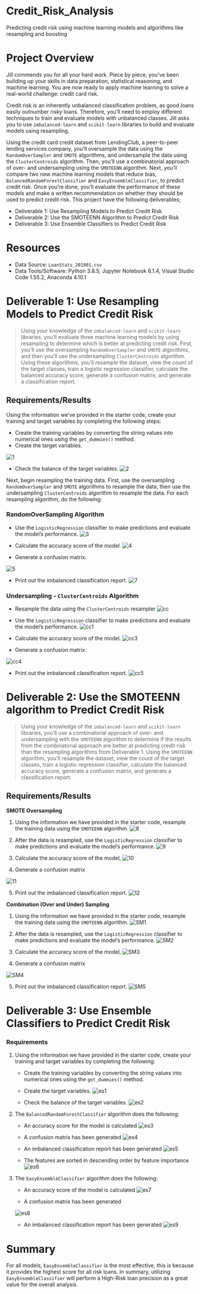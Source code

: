 # Credit_Risk_Analysis
Predicting credit risk using machine learning models and algorithms like resampling and boosting
# Project Overview 
Jill commends you for all your hard work. Piece by piece, you’ve been building up your skills in data preparation, statistical reasoning, and machine learning. You are now ready to apply machine learning to solve a real-world challenge: credit card risk.

Credit risk is an inherently unbalanced classification problem, as good loans easily outnumber risky loans. Therefore, you’ll need to employ different techniques to train and evaluate models with unbalanced classes. Jill asks you to use `imbalanced-learn` and `scikit-learn` libraries to build and evaluate models using resampling.

Using the credit card credit dataset from LendingClub, a peer-to-peer lending services company, you’ll oversample the data using the `RandomOverSampler` and `SMOTE` algorithms, and undersample the data using the `ClusterCentroids` algorithm. Then, you’ll use a combinatorial approach of over- and undersampling using the `SMOTEENN` algorithm. Next, you’ll compare two new machine learning models that reduce bias, `BalancedRandomForestClassifier` and `EasyEnsembleClassifier`, to predict credit risk. Once you’re done, you’ll evaluate the performance of these models and make a written recommendation on whether they should be used to predict credit risk. This project have the following deliverables;
* Deliverable 1: Use Resampling Models to Predict Credit Risk
* Deliverable 2: Use the SMOTEENN Algorithm to Predict Credit Risk
* Deliverable 3: Use Ensemble Classifiers to Predict Credit Risk
# Resources
* Data Source: `LoanStats_201901.csv`
* Data Tools/Software: Python 3.8.5, Jupyter Notebook 6.1.4, Visual Studio Code 1.55.2, Anaconda 4.10.1

# Deliverable 1: Use Resampling Models to Predict Credit Risk
> Using your knowledge of the `imbalanced-learn` and `scikit-learn` libraries, you’ll evaluate three machine learning models by using resampling to determine which is better at predicting credit risk. First, you’ll use the oversampling `RandomOverSampler` and `SMOTE` algorithms, and then you’ll use the undersampling `ClusterCentroids` algorithm. Using these algorithms, you’ll resample the dataset, view the count of the target classes, train a logistic regression classifier, calculate the balanced accuracy score, generate a confusion matrix, and generate a classification report.
## Requirements/Results
Using the information we’ve provided in the starter code, create your training and target variables by completing the following steps:
* Create the training variables by converting the string values into numerical ones using the `get_dummies()` method.
* Create the target variables.
 
 ![1](https://user-images.githubusercontent.com/76136277/115974711-885ef280-a52c-11eb-86c4-08c5bd61b470.PNG)

* Check the balance of the target variables.
![2](https://user-images.githubusercontent.com/76136277/115974718-99a7ff00-a52c-11eb-8a6f-3d2770bcf7ed.PNG)

Next, begin resampling the training data. First, use the oversampling `RandomOverSampler` and `SMOTE` algorithms to resample the data, then use the undersampling `ClusterCentroids` algorithm to resample the data. For each resampling algorithm, do the following:

### RandomOverSampling Algorithm
* Use the `LogisticRegression` classifier to make predictions and evaluate the model’s performance.
![3](https://user-images.githubusercontent.com/76136277/115974755-fdcac300-a52c-11eb-86bd-47e83dab1c82.PNG)

* Calculate the accuracy score of the model.
![4](https://user-images.githubusercontent.com/76136277/115974757-03280d80-a52d-11eb-90d2-f292dd99ab6c.PNG)

* Generate a confusion matrix.
 
 ![5](https://user-images.githubusercontent.com/76136277/115974761-08855800-a52d-11eb-8320-2c0aa49848b9.PNG)

* Print out the imbalanced classification report.
![7](https://user-images.githubusercontent.com/76136277/115974765-0c18df00-a52d-11eb-8aa5-4aa19ab3d0de.PNG)

### Undersampling - `ClusterCentroids` Algorithm
* Resample the data using the `ClusterCentroids` resampler
![cc](https://user-images.githubusercontent.com/76136277/115975268-45534e00-a531-11eb-9f40-29db839f0e15.PNG)

* Use the `LogisticRegression` classifier to make predictions and evaluate the model’s performance.
![cc1](https://user-images.githubusercontent.com/76136277/115975260-25bc2580-a531-11eb-83c2-8b874b8993d9.PNG)

* Calculate the accuracy score of the model.
![cc3](https://user-images.githubusercontent.com/76136277/115975252-150baf80-a531-11eb-99d3-39c6ba69aeed.PNG)

* Generate a confusion matrix.
 
 ![cc4](https://user-images.githubusercontent.com/76136277/115975247-00c7b280-a531-11eb-9b77-bc1d9cc8ca94.PNG)

* Print out the imbalanced classification report.
![cc5](https://user-images.githubusercontent.com/76136277/115975241-f6a5b400-a530-11eb-9a05-e4cc0f519d4e.PNG)


# Deliverable 2: Use the SMOTEENN algorithm to Predict Credit Risk
> Using your knowledge of the `imbalanced-learn` and `scikit-learn` libraries, you’ll use a combinatorial approach of over- and undersampling with the `SMOTEENN` algorithm to determine if the results from the combinatorial approach are better at predicting credit risk than the resampling algorithms from Deliverable 1. Using the `SMOTEENN` algorithm, you’ll resample the dataset, view the count of the target classes, train a logistic regression classifier, calculate the balanced accuracy score, generate a confusion matrix, and generate a classification report.
## Requirements/Results
**SMOTE Oversampling**
1. Using the information we have provided in the starter code, resample the training data using the `SMOTEENN` algorithm.
![8](https://user-images.githubusercontent.com/76136277/115974920-459e1a00-a52e-11eb-8408-8bfd27f4674a.PNG)

2. After the data is resampled, use the `LogisticRegression` classifier to make predictions and evaluate the model’s performance.
![9](https://user-images.githubusercontent.com/76136277/115974936-7a11d600-a52e-11eb-81b7-aeb397e5b647.PNG)

3. Calculate the accuracy score of the model, 
![10](https://user-images.githubusercontent.com/76136277/115974940-8302a780-a52e-11eb-9f02-5d806d069891.PNG)

4. Generate a confusion matrix

![11](https://user-images.githubusercontent.com/76136277/115974942-8a29b580-a52e-11eb-95f6-5b4a9e280dc0.PNG)

5. Print out the imbalanced classification report.
![12](https://user-images.githubusercontent.com/76136277/115974949-944bb400-a52e-11eb-890b-8d769c18fa35.PNG)

**Combination (Over and Under) Sampling**
1. Using the information we have provided in the starter code, resample the training data using the `SMOTEENN` algorithm.
![SM1](https://user-images.githubusercontent.com/76136277/115975300-9400e800-a531-11eb-8744-1079a5469f7a.PNG)

2. After the data is resampled, use the `LogisticRegression` classifier to make predictions and evaluate the model’s performance.
![SM2](https://user-images.githubusercontent.com/76136277/115975302-96634200-a531-11eb-92b9-92f6c94dc79b.PNG)

3. Calculate the accuracy score of the model, 
![SM3](https://user-images.githubusercontent.com/76136277/115975304-995e3280-a531-11eb-859b-eece9f80bda5.PNG)

4. Generate a confusion matrix

![SM4](https://user-images.githubusercontent.com/76136277/115975306-9c592300-a531-11eb-8743-998297f97aa7.PNG)

5. Print out the imbalanced classification report.
![SM5](https://user-images.githubusercontent.com/76136277/115975308-a3803100-a531-11eb-86d8-8f2597f8d044.PNG)

# Deliverable 3: Use Ensemble Classifiers to Predict Credit Risk
### Requirements
1. Using the information we have provided in the starter code, create your training and target variables by completing the following:
    * Create the training variables by converting the string values into numerical ones using the `get_dummies()` method.
    * Create the target variables.
     ![es1](https://user-images.githubusercontent.com/76136277/115975386-68cac880-a532-11eb-99be-e306db94f966.PNG)

    * Check the balance of the target variables.
    ![es2](https://user-images.githubusercontent.com/76136277/115975391-72ecc700-a532-11eb-89e8-3bf5803c95ec.PNG)

2. The `BalancedRandomForestClassifier` algorithm does the following:
    * An accuracy score for the model is calculated 
    ![es3](https://user-images.githubusercontent.com/76136277/115975476-0d4d0a80-a533-11eb-8940-724abcf7b473.PNG)

    * A confusion matrix has been generated 
    ![es4](https://user-images.githubusercontent.com/76136277/115975478-15a54580-a533-11eb-90e0-0174d6c34a5e.PNG)

    * An imbalanced classification report has been generated 
    ![es5](https://user-images.githubusercontent.com/76136277/115975482-1e961700-a533-11eb-884c-75b0d6736f0b.PNG)

    * The features are sorted in descending order by feature importance 
    ![es6](https://user-images.githubusercontent.com/76136277/115975486-25248e80-a533-11eb-94c5-332a6494d095.PNG)

3. The `EasyEnsembleClassifier` algorithm does the following:
    * An accuracy score of the model is calculated 
   ![es7](https://user-images.githubusercontent.com/76136277/115975501-50a77900-a533-11eb-8d45-8308c64f04fb.PNG)

    * A confusion matrix has been generated 
    
    ![es8](https://user-images.githubusercontent.com/76136277/115975502-5735f080-a533-11eb-9318-700059fce1ae.PNG)

    * An imbalanced classification report has been generated 
   ![es9](https://user-images.githubusercontent.com/76136277/115975503-5d2bd180-a533-11eb-9047-8955758fdd58.PNG)

# Summary
For all models, `EasyEnsembleClassifier` is the most effective, this is because it provides the highest score for all risk loans. In summary,  utilizing `EasyEnsembleClassifier` will perform a High-Risk loan precision as a great value for the overall analysis.

